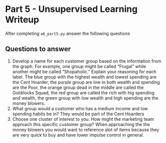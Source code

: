 # Part 5 - Unsupervised Learning Writeup

After completing `a6_part5.py` answer the following questions

## Questions to answer

1. Develop a name for each customer group based on the information from the graph. For example, one group might be called “Frugal” while another might be called “Shopaholic.” Explain your reasoning for each label.
The blue group with the highest wealth and lowest spending are the Cent Hoarder, the purple group are low in both wealth and spending are the Poor, the orange group dead in the middle are called the Goldilocks Squad, the red group are called the rich with hig spending and wealth, the green group with low wealth and high spending are the money blowers.
2. What group would a customer who has a medium income and low spending habits be in?
They would be part of the Cent Hoarders
3. Choose one cluster of interest to you. How might the marketing team approach this specific customer group?
When approaching the the money blowers you would want to reference alot of items because they are very quick to buy and have lower impulse control in general.
